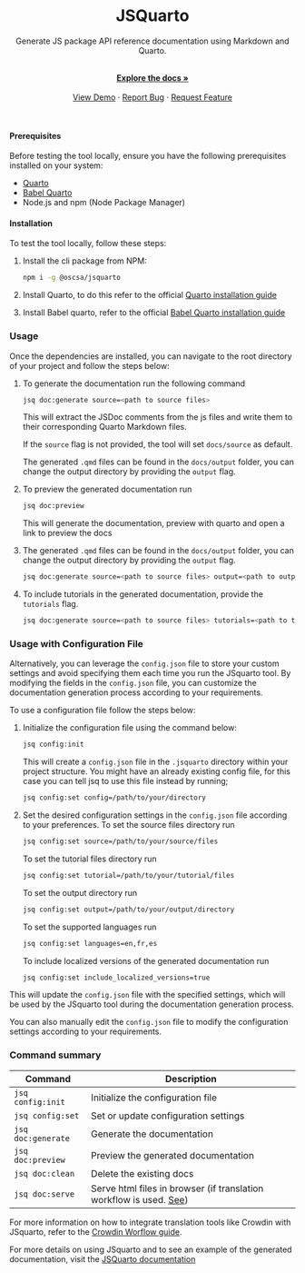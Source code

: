 <h1 align="center">JSQuarto</h1>

<div align="center">
    Generate JS package API reference documentation using Markdown and Quarto.
</div>
<br />
<div align="center">
  <p align="center">
    <a href="https://jsquarto.netlify.app/"><strong>Explore the docs »</strong></a>
    <br />
    <br />
    <a href="https://jsquarto.netlify.app/">View Demo</a>
    ·
    <a href="https://github.com/Open-Science-Community-Saudi-Arabia/JSquarto/issues">Report Bug</a>
    ·
    <a href="https://github.com/Open-Science-Community-Saudi-Arabia/JSquarto/issues">Request Feature</a>
  </p>
</div>
<br/>


#### Prerequisites

Before testing the tool locally, ensure you have the following prerequisites installed on your system:

-   [Quarto](https://quarto.org/)
-   [Babel Quarto](https://docs.ropensci.org/babelquarto/)
-   Node.js and npm (Node Package Manager)

#### Installation

To test the tool locally, follow these steps:

1. Install the cli package from NPM:
   
   ```bash
   npm i -g @oscsa/jsquarto 
   ```

2. Install Quarto, to do this refer to the official [Quarto installation guide](https://quarto.org/docs/get-started/) 

3. Install Babel quarto, refer to the official [Babel Quarto installation guide](https://docs.ropensci.org/babelquarto/)


### Usage

Once the dependencies are installed, you can navigate to the root directory of your project and follow the steps below:

1. To generate the documentation run the following command

   ```bash
   jsq doc:generate source=<path to source files> 
   ```

   This will extract the JSDoc comments from the js files and write them to their corresponding Quarto Markdown files.

   If the `source` flag is not provided, the tool will set `docs/source` as default.

   The generated `.qmd` files can be found in the `docs/output` folder, you can change the output directory by providing the `output` flag.

2. To preview the generated documentation run

   ```bash
   jsq doc:preview
   ```

   This will generate the documentation, preview with quarto and open a link to preview the docs

3. The generated `.qmd` files can be found in the `docs/output` folder, you can change the output directory by providing the `output` flag.

   ```bash
   jsq doc:generate source=<path to source files> output=<path to output dir>
   ```
    
4. To include tutorials in the generated documentation, provide the `tutorials` flag.

   ```bash
   jsq doc:generate source=<path to source files> tutorials=<path to tutorials directory>
   ```

### Usage with Configuration File 
Alternatively, you can leverage the `config.json` file to store your custom settings and avoid specifying them each time you run the JSquarto tool. By modifying the fields in the `config.json` file, you can customize the documentation generation process according to your requirements.

To use a configuration file follow the steps below:
1. Initialize the configuration file using the command below:
    ```bash
    jsq config:init  
    ```
    This will create a `config.json` file in the `.jsquarto` directory within your project structure. You might have an already existing config file, for this case you can tell jsq to use this file instead by running;
    ```bash
    jsq config:set config=/path/to/your/directory
    ```

2. Set the desired configuration settings in the `config.json` file according to your preferences.
   To set the source files directory run
   ```bash
   jsq config:set source=/path/to/your/source/files
   ```

   To set the tutorial files directory run
   ```bash
   jsq config:set tutorial=/path/to/your/tutorial/files
   ```

   To set the output directory run
   ```bash
   jsq config:set output=/path/to/your/output/directory
   ```
   To set the supported languages run
   ```bash
   jsq config:set languages=en,fr,es
   ```

   To include localized versions of the generated documentation run
   ```bash
   jsq config:set include_localized_versions=true
   ```

This will update the `config.json` file with the specified settings, which will be used by the JSquarto tool during the documentation generation process.

You can also manually edit the `config.json` file to modify the configuration settings according to your requirements.


### Command summary
| Command | Description |
| --- | --- |
| `jsq config:init` | Initialize the configuration file |
| `jsq config:set` | Set or update configuration settings |
| `jsq doc:generate` | Generate the documentation |
| `jsq doc:preview` | Preview the generated documentation |
| `jsq doc:clean` | Delete the existing docs |
| `jsq doc:serve` | Serve html files in browser (if translation workflow is used. [See](https://jsquarto.netlify.app/chapters/tutorials/how_to/workflows.html)) |

For more information on how to integrate translation tools like Crowdin with JSquarto, refer to the [Crowdin Worflow guide](https://jsquarto.netlify.app/chapters/tutorials/how_to/workflows#doc-generation-with-crowdin-translation).

For more details on using JSquarto and to see an example of the generated documentation, visit the [JSQuarto documentation](https://jsquarto.netlify.app/)

